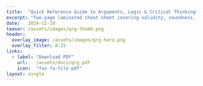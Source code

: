 ```yaml
---
title:  "Quick Reference Guide to Arguments, Logic & Critical Thinking"
excerpt: "Two-page laminated cheat-sheet covering validity, soundness, and key logical forms."
date:   2024-12-10
teaser: /assets/images/qrg-thumb.png
header:
  overlay_image: /assets/images/qrg-hero.png
  overlay_filter: 0.25
links:
  - label: "Download PDF"
    url:   /assets/docs/qrg.pdf
    icon:  "fas fa-file-pdf"
layout: single
---
```

<!-- Your narrative content starts here -->
